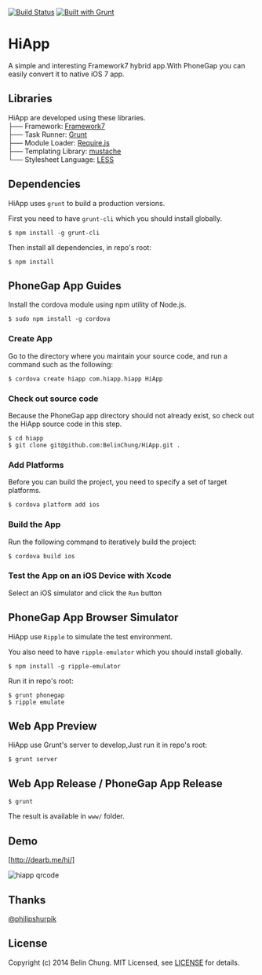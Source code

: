 [![Build Status](https://travis-ci.org/BelinChung/HiApp.svg?branch=master)](https://travis-ci.org/BelinChung/HiApp)
[![Built with Grunt](https://cdn.gruntjs.com/builtwith.png)](http://gruntjs.com/)

HiApp
=====

A simple and interesting Framework7 hybrid app.With PhoneGap you can easily convert it to native iOS 7 app.

## Libraries

HiApp are developed using these libraries.     
├── Framework: [Framework7]   
├── Task Runner: [Grunt]   
├── Module Loader: [Require.js]  
├── Templating Library: [mustache]  
└── Stylesheet Language: [LESS]  

## Dependencies

HiApp uses `grunt` to build a production versions.

First you need to have `grunt-cli` which you should install globally.

```
$ npm install -g grunt-cli
```

Then install all dependencies, in repo's root:

```
$ npm install    
```

## PhoneGap App Guides

Install the cordova module using npm utility of Node.js.

```
$ sudo npm install -g cordova
```

### Create App

Go to the directory where you maintain your source code, and run a command such as the following:

```
$ cordova create hiapp com.hiapp.hiapp HiApp
```

### Check out source code

Because the PhoneGap app directory should not already exist, so check out the HiApp source code in this step.

```
$ cd hiapp   
$ git clone git@github.com:BelinChung/HiApp.git .
```

### Add Platforms

Before you can build the project, you need to specify a set of target platforms.

```
$ cordova platform add ios
```

### Build the App

Run the following command to iteratively build the project:

```
$ cordova build ios
```

### Test the App on an iOS Device with Xcode

Select an iOS simulator and click the `Run` button


## PhoneGap App Browser Simulator

HiApp use `Ripple` to simulate the test environment.

You also need to have `ripple-emulator` which you should install globally.

```
$ npm install -g ripple-emulator
```

Run it in repo's root:

```
$ grunt phonegap
$ ripple emulate
```

## Web App Preview

HiApp use Grunt's server to develop,Just run it in repo's root:

```
$ grunt server
```

## Web App Release / PhoneGap App Release

```
$ grunt
```

The result is available in `www/` folder.

## Demo

[http://dearb.me/hi/]

![hiapp qrcode](http://dearb.u.qiniudn.com/hiapp_qrcode_small.png)

## Thanks
[@philipshurpik]

## License

Copyright (c) 2014 Belin Chung. MIT Licensed, see [LICENSE] for details.


[Framework7]:http://www.idangero.us/framework7/  
[Grunt]:http://gruntjs.com/  
[Require.js]:http://requirejs.org/
[mustache]:https://github.com/janl/mustache.js  
[LESS]:http://lesscss.net/ 
[http://dearb.me/hi/]:http://dearb.me/hi/
[LICENSE]:https://github.com/BelinChung/HiApp/blob/master/LICENSE.md
[@philipshurpik]:https://github.com/philipshurpik/Framework7-Contacts7-MVC